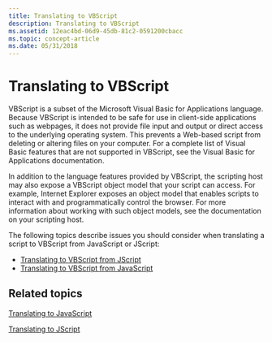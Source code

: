 ```yaml
---
title: Translating to VBScript
description: Translating to VBScript
ms.assetid: 12eac4bd-06d9-45db-81c2-0591200cbacc
ms.topic: concept-article
ms.date: 05/31/2018
---
```


# Translating to VBScript

VBScript is a subset of the Microsoft Visual Basic for Applications language. Because VBScript is intended to be safe for use in client-side applications such as webpages, it does not provide file input and output or direct access to the underlying operating system. This prevents a Web-based script from deleting or altering files on your computer. For a complete list of Visual Basic features that are not supported in VBScript, see the Visual Basic for Applications documentation.

In addition to the language features provided by VBScript, the scripting host may also expose a VBScript object model that your script can access. For example, Internet Explorer exposes an object model that enables scripts to interact with and programmatically control the browser. For more information about working with such object models, see the documentation on your scripting host.

The following topics describe issues you should consider when translating a script to VBScript from JavaScript or JScript:

-   [Translating to VBScript from JScript](translating-to-vbscript-from-jscript.md)
-   [Translating to VBScript from JavaScript](translating-to-vbscript-from-javascript.md)

## Related topics

<dl> <dt>

[Translating to JavaScript](translating-to-javascript.md)
</dt> <dt>

[Translating to JScript](translating-to-jscript.md)
</dt> </dl>

 

 




